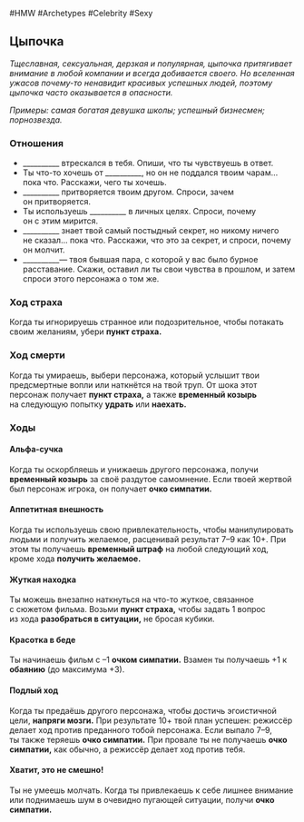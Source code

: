 #HMW  #Archetypes #Celebrity #Sexy 

## Цыпочка
*Тщеславная, сексуальная, дерзкая и популярная, цыпочка притягивает внимание в любой компании и всегда добивается своего. Но вселенная ужасов почему-то ненавидит красивых успешных людей, поэтому цыпочка часто оказывается в опасности.* 

*Примеры: самая богатая девушка школы; успешный бизнесмен; порнозвезда.*

### Отношения
- \_\_\_\_\_\_\_\_\_\_ втрескался в тебя. Опиши, что ты чувствуешь в ответ. 
- Ты что-то хочешь от \_\_\_\_\_\_\_\_\_\_, но он не поддался твоим чарам... пока что. Расскажи, чего ты хочешь.
- \_\_\_\_\_\_\_\_\_\_ притворяется твоим другом. Спроси, зачем он притворяется. 
- Ты используешь \_\_\_\_\_\_\_\_\_\_ в личных целях. Спроси, почему он с этим мирится.
- \_\_\_\_\_\_\_\_\_\_ знает твой самый постыдный секрет, но никому ничего не сказал... пока что. Расскажи, что это за секрет, и спроси, почему он молчит.
- \_\_\_\_\_\_\_\_\_\_— твоя бывшая пара, с которой у вас было бурное расставание. Скажи, оставил ли ты свои чувства в прошлом, и затем спроси этого персонажа о том же.


### Ход страха 
Когда ты игнорируешь странное или подозрительное, чтобы потакать своим желаниям, убери **пункт страха.**

### Ход смерти 
Когда ты умираешь, выбери персонажа, который услышит твои предсмертные вопли или наткнётся на твой труп. От шока этот персонаж получает **пункт страха,** а также **временный козырь** на следующую попытку **удрать** или **наехать.**

### Ходы
#### Альфа-сучка 
Когда ты оскорбляешь и унижаешь другого персонажа, получи **временный козырь** за своё раздутое самомнение. Если твоей жертвой был персонаж игрока, он получает **очко симпатии.**

#### Аппетитная внешность
Когда ты используешь свою привлекательность, чтобы манипулировать людьми и получить желаемое, расценивай результат 7–9 как 10+. При этом ты получаешь **временный штраф** на любой следующий ход, кроме хода **получить желаемое.**

#### Жуткая находка 
Ты можешь внезапно наткнуться на что-то жуткое, связанное с сюжетом фильма. Возьми **пункт страха,** чтобы задать 1 вопрос из хода **разобраться в ситуации,** не бросая кубики. 

#### Красотка в беде
Ты начинаешь фильм с –1 **очком симпатии.** Взамен ты получаешь +1 к **обаянию** (до максимума +3). 

#### Подлый ход
Когда ты предаёшь другого персонажа, чтобы достичь эгоистичной цели, **напряги мозги.** 
При результате 10+ твой план успешен: режиссёр делает ход против преданного тобой персонажа. Если выпало 7–9, ты также теряешь **очко симпатии.** При провале ты не получаешь **очко симпатии,** как обычно, а режиссёр делает ход против тебя. 

#### Хватит, это не смешно!
Ты не умеешь молчать. Когда ты привлекаешь к себе лишнее внимание или поднимаешь шум в очевидно пугающей ситуации, получи **очко симпатии.**